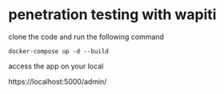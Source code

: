 # penetration testing with wapiti

clone the code and run the following command

`docker-compose up -d --build`

access the app on your local 

https://localhost:5000/admin/


